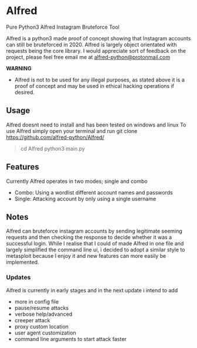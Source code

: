 # Alfred
Pure Python3 Alfred Instagram Bruteforce Tool

Alfred is a python3 made proof of concept showing that Instagram accounts can still be bruteforced in 2020. Alfred is largely object orientated with requests being the core library.
I would appreciate sort of feedback on the project, please feel free email me at alfred-python@protonmail.com

**WARNING**
- Alfred is not to be used for any illegal purposes, as stated above it is a proof of concept and may be used in ethical hacking operations if desired.

## Usage
Alfred doesnt need to install and has been tested on windows and linux
To use Alfred simply open your terminal and run
git clone https://github.com/alfred-python/Alfred/
> cd Alfred
> python3 main.py

## Features
Currently Alfred operates in two modes; single and combo
- Combo: Using a wordlist different account names and passwords 
- Single: Attacking account by only using a single username

## Notes
Alfred can bruteforce instagram accounts by sending legitimate seeming requests and then checking the response to decide whether it was a successful login.
While I realise that I could of made Alfred in one file and largely simplified the command line ui, i decided to adopt a similar style to metasploit because I enjoy it and new features can more easily be implemented.

### Updates
Alfred is currently in early stages and in the next update i intend to add
- more in config file
- pause/resume attacks
- verbose help/advanced
- creeper attack
- proxy custom location
- user agent customization    
- command line arguments to start attack faster
